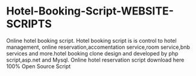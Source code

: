 # Hotel-Booking-Script-WEBSITE-SCRIPTS
Online hotel booking script. Hotel booking script is is control to hotel management, online reservation,accomentation service,room service,bnb services and more.hotel booking clone design and developed by php script,asp.net and Mysql. Online hotel reservation script download here 100% Open Source Script
